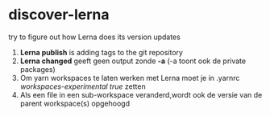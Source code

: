 # discover-lerna
try to figure out how Lerna does its version updates

1. **Lerna publish** is adding tags to the git repository
2. **Lerna changed** geeft geen output zonde **-a** (-a toont ook de private packages)
3. Om yarn workspaces te laten werken met Lerna moet je in .yarnrc *workspaces-experimental true* zetten
4. Als een file in een sub-workspace veranderd,wordt ook de versie van de parent workspace(s) opgehoogd  
